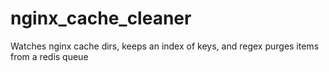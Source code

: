 nginx_cache_cleaner
===================

Watches nginx cache dirs, keeps an index of keys, and regex purges items from a redis queue
